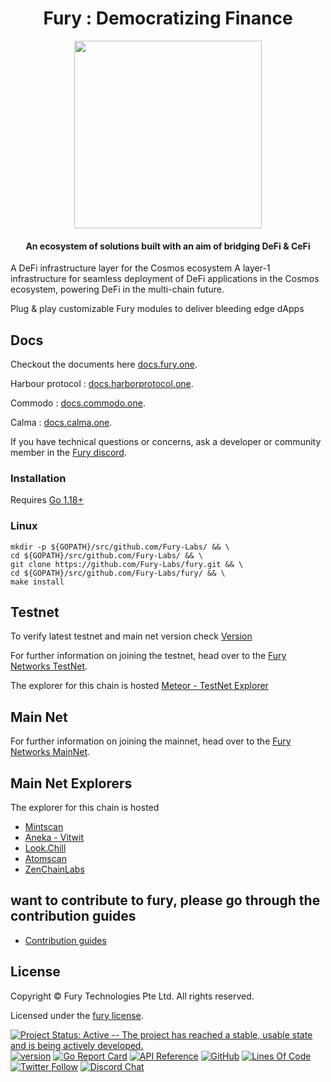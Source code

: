 <h1 align="center">Fury : Democratizing Finance </h1>

<p align="center">
  <img src="./logo.svg" width="300">
</p>

<div align="center">
<h4> An ecosystem of solutions built with an aim of bridging DeFi & CeFi </h4>
</div>

A DeFi infrastructure layer for the Cosmos ecosystem
A layer-1 infrastructure for seamless deployment of DeFi applications in the Cosmos ecosystem, powering DeFi in the multi-chain future.

Plug & play customizable Fury modules to deliver bleeding edge dApps

## Docs

Checkout the documents here [docs.fury.one](https://docs.fury.one).

Harbour protocol : [docs.harborprotocol.one](http://docs.harborprotocol.one).

Commodo : [docs.commodo.one](http://docs.commodo.one).

Calma :  [docs.calma.one](https://docs.calma.one).


If you have technical questions or concerns, ask a developer or community member in the [Fury discord](https://discord.com/invite/7vjPvWKKMT).

### Installation

Requires [Go 1.18+](https://golang.org/dl/)

### Linux

```shell
mkdir -p ${GOPATH}/src/github.com/Fury-Labs/ && \
cd ${GOPATH}/src/github.com/Fury-Labs/ && \
git clone https://github.com/Fury-Labs/fury.git && \
cd ${GOPATH}/src/github.com/Fury-Labs/fury/ && \
make install
```

## Testnet

To verify latest testnet and main net version check
[Version](https://github.com/Fury-Labs/networks/blob/main/README.md)

For further information on joining the testnet, head over to the
[Fury Networks TestNet](https://github.com/Fury-Labs/networks/tree/main/testnet).

The explorer for this chain is hosted [Meteor - TestNet Explorer](https://meteor-explorer.fury.one)

## Main Net
For further information on joining the mainnet, head over to the
[Fury Networks MainNet](https://github.com/Fury-Labs/networks/tree/main/mainnet).


## Main Net Explorers
The explorer for this chain is hosted

* [Mintscan](https://www.mintscan.io/fury/)
* [Aneka - Vitwit](https://fury.aneka.io/)
* [Look.Chill](https://look.chillvalidation.com/fury)
* [Atomscan](https://atomscan.com/fury)
* [ZenChainLabs](https://fury.zenscan.io/)

## want to contribute to fury, please go through the contribution guides
* [Contribution guides](https://github.com/Fury-Labs/contribution-docs)

## License

Copyright © Fury Technologies Pte Ltd. All rights reserved.

Licensed under the [fury license](LICENSE).

[![Project Status: Active -- The project has reached a stable, usable
state and is being actively developed.](https://img.shields.io/badge/repo%20status-Active-green.svg?style=flat-square)](https://www.repostatus.org/#active)
[![version](https://img.shields.io/github/tag/Fury-Labs/fury.svg)](https://github.com/Fury-Labs/fury/releases/latest)
[![Go Report Card](https://goreportcard.com/badge/github.com/Fury-Labs/fury)](https://goreportcard.com/report/github.com/Fury-Labs/fury)
[![API Reference](https://godoc.org/github.com/Fury-Labs/fury?status.svg)](https://godoc.org/github.com/Fury-Labs/fury)
[![GitHub](https://img.shields.io/github/license/Fury-Labs/fury.svg)](https://github.com/Fury-Labs/fury/blob/development/LICENSE)
[![Lines Of Code](https://img.shields.io/tokei/lines/github/Fury-Labs/fury?style=flat-square)](https://github.com/Fury-Labs/fury)
[![Twitter Follow](https://img.shields.io/twitter/follow/FuryOfficial?label=Follow&style=social)](https://twitter.com/FuryOfficial)
[![Discord Chat](https://badgen.net/badge/icon/discord?icon=discord&label)](https://discord.com/invite/7vjPvWKKMT)
